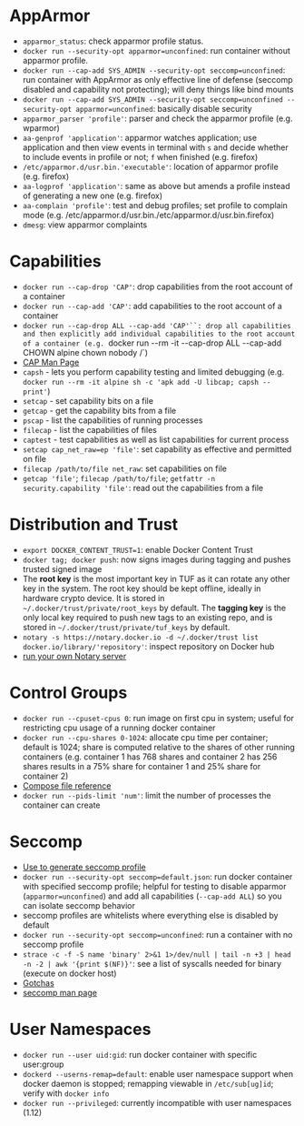 # AppArmor

- `apparmor_status`: check apparmor profile status.
- `docker run --security-opt apparmor=unconfined`: run container without apparmor profile.
- `docker run --cap-add SYS_ADMIN --security-opt seccomp=unconfined`: run container with AppArmor as only effective line of defense (seccomp disabled and capability not protecting); will deny things like bind mounts
- `docker run --cap-add SYS_ADMIN --security-opt seccomp=unconfined --security-opt apparmor=unconfined`: basically disable security
- `apparmor_parser 'profile'`: parser and check the apparmor profile (e.g. wparmor)
- `aa-genprof 'application'`: apparmor watches application; use application and then view events in terminal with `s` and decide whether to include events in profile or not; `f` when finished (e.g. firefox)
- `/etc/apparmor.d/usr.bin.'executable'`: location of apparmor profile (e.g. firefox)
- `aa-logprof 'application'`: same as above but amends a profile instead of generating a new one (e.g. firefox)
- `aa-complain 'profile'`: test and debug profiles; set profile to complain mode (e.g. /etc/apparmor.d/usr.bin./etc/apparmor.d/usr.bin.firefox)
- `dmesg`: view apparmor complaints

# Capabilities

- `docker run --cap-drop 'CAP'`: drop capabilities from the root account of a container
- `docker run --cap-add 'CAP'`: add capabilities to the root account of a container
- `docker run --cap-drop ALL --cap-add 'CAP'``: drop all capabilities and then explicitly add individual capabilities to the root account of a container (e.g. `docker run --rm -it --cap-drop ALL --cap-add CHOWN alpine chown nobody /`)
- [CAP Man Page](http://man7.org/linux/man-pages/man7/capabilities.7.html)
- `capsh` - lets you perform capability testing and limited debugging (e.g. `docker run --rm -it alpine sh -c 'apk add -U libcap; capsh --print'`)
- `setcap` - set capability bits on a file
- `getcap` - get the capability bits from a file
- `pscap` - list the capabilities of running processes
- `filecap` - list the capabilities of files
- `captest` - test capabilities as well as list capabilities for current process
- `setcap cap_net_raw=ep 'file'`: set capability as effective and permitted on file
- `filecap /path/to/file net_raw`: set capabilities on file
- `getcap 'file'`; `filecap /path/to/file`; `getfattr -n security.capability 'file'`: read out the capabilities from a file

# Distribution and Trust

- `export DOCKER_CONTENT_TRUST=1`: enable Docker Content Trust
- `docker tag; docker push`: now signs images during tagging and pushes trusted signed image
- The **root key** is the most important key in TUF as it can rotate any other key in the system. The root key should be kept offline, ideally in hardware crypto device. It is stored in `~/.docker/trust/private/root_keys` by default. The **tagging key** is the only local key required to push new tags to an existing repo, and is stored in `~/.docker/trust/private/tuf_keys` by default.
- `notary -s https://notary.docker.io -d ~/.docker/trust list docker.io/library/'repository'`: inspect repository on Docker hub
- [run your own Notary server](https://github.com/docker/labs/blob/master/security/trust/README.md#extra)

# Control Groups

- `docker run --cpuset-cpus 0`: run image on first cpu in system; useful for restricting cpu usage of a running docker container
- `docker run --cpu-shares 0-1024`: allocate cpu time per container; default is 1024; share is computed relative to the shares of other running containers (e.g. container 1 has 768 shares and container 2 has 256 shares results in a 75% share for container 1 and 25% share for container 2)
- [Compose file reference](https://docs.docker.com/compose/compose-file)
- `docker run --pids-limit 'num'`: limit the number of processes the container can create

# Seccomp

- [Use to generate seccomp profile](https://github.com/docker-slim/docker-slim)
- `docker run --security-opt seccomp=default.json`: run docker container with specified seccomp profile; helpful for testing to disable apparmor (`apparmor=unconfined`) and add all capabilities (`--cap-add ALL`) so you can isolate seccomp behavior
- seccomp profiles are whitelists where everything else is disabled by default
- `docker run --security-opt seccomp=unconfined`: run a container with no seccomp profile
- `strace -c -f -S name 'binary' 2>&1 1>/dev/null | tail -n +3 | head -n -2 | awk '{print $(NF)}'`: see a list of syscalls needed for binary (execute on docker host)
- [Gotchas](https://github.com/docker/labs/tree/master/security/seccomp#gotchas)
- [seccomp man page](http://man7.org/linux/man-pages/man2/seccomp.2.html)

# User Namespaces

- `docker run --user uid:gid`: run docker container with specific user:group
- `dockerd --userns-remap=default`: enable user namespace support when docker daemon is stopped; remapping viewable in `/etc/sub[ug]id`; verify with `docker info`
- `docker run --privileged`: currently incompatible with user namespaces (1.12)
